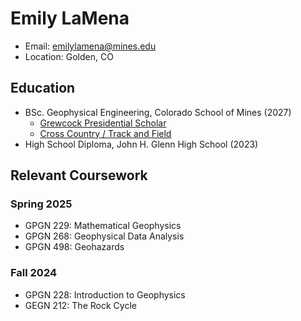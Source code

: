 # Emily LaMena
- Email: emilylamena@mines.edu
- Location: Golden, CO

## Education
- BSc. Geophysical Engineering, Colorado School of Mines (2027)
    - [Grewcock Presidential Scholar](https://www.mines.edu/grewcockscholars/)
    - [Cross Country / Track and Field](https://minesathletics.com/sports/cross-country)
- High School Diploma, John H. Glenn High School (2023)

## Relevant Coursework
### Spring 2025
- GPGN 229: Mathematical Geophysics
- GPGN 268: Geophysical Data Analysis
- GPGN 498: Geohazards
### Fall 2024
- GPGN 228: Introduction to Geophysics
- GEGN 212: The Rock Cycle
